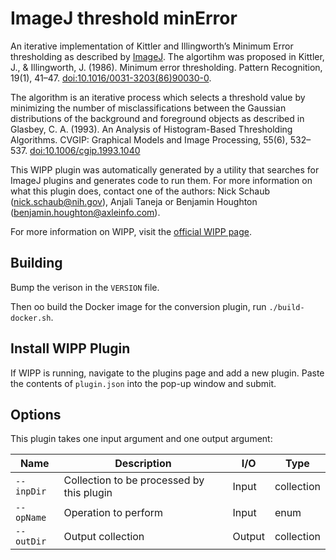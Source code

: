 # ImageJ threshold minError

An iterative implementation of Kittler and Illingworth’s Minimum Error 
thresholding as described by [ImageJ](https://imagej.net/plugins/auto-threshold#minerrori). 
The algortihm was proposed in Kittler, J., & Illingworth, J. (1986). Minimum 
error thresholding. Pattern Recognition, 19(1), 41–47. 
[doi:10.1016/0031-3203(86)90030-0](https://doi.org/10.1016/0031-3203(86)90030-0).

The algorithm is an iterative process which selects a threshold value by 
minimizing the number of misclassifications between the Gaussian distributions 
of the background and foreground objects as described in Glasbey, C. A. (1993). 
An Analysis of Histogram-Based Thresholding Algorithms. CVGIP: Graphical Models 
and Image Processing, 55(6), 532–537. [doi:10.1006/cgip.1993.1040](https://doi.org/10.1006/cgip.1993.1040)

This WIPP plugin was automatically generated by a utility that searches for
ImageJ plugins and generates code to run them. For more information on what this
plugin does, contact one of the authors: Nick Schaub (nick.schaub@nih.gov), 
Anjali Taneja or Benjamin Houghton (benjamin.houghton@axleinfo.com).

For more information on WIPP, visit the [official WIPP page](https://isg.nist.gov/deepzoomweb/software/wipp).

## Building

Bump the verison in the `VERSION` file.

Then oo build the Docker image for the conversion plugin, run
`./build-docker.sh`.

## Install WIPP Plugin

If WIPP is running, navigate to the plugins page and add a new plugin.
Paste the contents of `plugin.json` into the pop-up window and submit.

## Options

This plugin takes one input argument and one output argument:

| Name          | Description             | I/O    | Type   |
|---------------|-------------------------|--------|--------|
| `--inpDir` | Collection to be processed by this plugin | Input | collection |
| `--opName` | Operation to perform | Input | enum |
| `--outDir` | Output collection | Output | collection |

